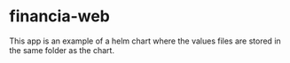 # financia-web

This app is an example of a helm chart where the values files are stored in the same folder as the chart.
